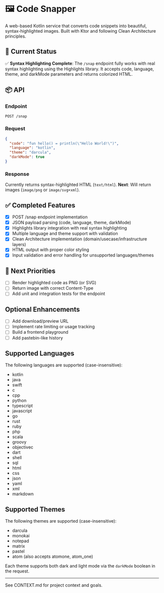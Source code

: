 # 🖼️ Code Snapper

A web-based Kotlin service that converts code snippets into beautiful, syntax-highlighted images. Built with Ktor and following Clean Architecture principles.

## 🚀 Current Status

✅ **Syntax Highlighting Complete**: The `/snap` endpoint fully works with real syntax highlighting using the Highlights library. It accepts code, language, theme, and darkMode parameters and returns colorized HTML.

## 📦 API

### Endpoint
`POST /snap`

### Request
```json
{
  "code": "fun hello() = println(\"Hello World!\")",
  "language": "kotlin", 
  "theme": "darcula",
  "darkMode": true
}
```

### Response
Currently returns syntax-highlighted HTML (`text/html`). 
**Next**: Will return images (`image/png` or `image/svg+xml`).

## ✅ Completed Features

- [x] POST /snap endpoint implementation
- [x] JSON payload parsing (code, language, theme, darkMode)
- [x] Highlights library integration with real syntax highlighting
- [x] Multiple language and theme support with validation
- [x] Clean Architecture implementation (domain/usecase/infrastructure layers)
- [x] HTML output with proper color styling
- [x] Input validation and error handling for unsupported languages/themes

## 🎯 Next Priorities

- [ ] Render highlighted code as PNG (or SVG)
- [ ] Return image with correct Content-Type
- [ ] Add unit and integration tests for the endpoint

## Optional Enhancements

- [ ] Add download/preview URL
- [ ] Implement rate limiting or usage tracking
- [ ] Build a frontend playground
- [ ] Add pastebin-like history

## Supported Languages

The following languages are supported (case-insensitive):

- kotlin
- java
- swift
- c
- cpp
- python
- typescript
- javascript
- go
- rust
- ruby
- php
- scala
- groovy
- objectivec
- dart
- shell
- sql
- html
- css
- json
- yaml
- xml
- markdown

## Supported Themes

The following themes are supported (case-insensitive):

- darcula
- monokai
- notepad
- matrix
- pastel
- atom (also accepts atomone, atom_one)

Each theme supports both dark and light mode via the `darkMode` boolean in the request.

---

See CONTEXT.md for project context and goals.
